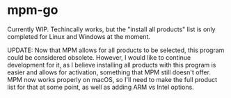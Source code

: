 # mpm-go
Currently WIP. Techincally works, but the "install all products" list is only completed for Linux and Windows at the moment.

UPDATE: Now that MPM allows for all products to be selected, this program could be considered obsolete. However, I would like to continue development for it, as I believe installing all products with this program is easier and allows for activation, something that MPM still doesn't offer. MPM now works properly on macOS, so I'll need to make the full product list for that at some point, as well as adding ARM vs Intel options.
